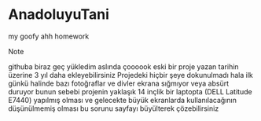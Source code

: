 # AnadoluyuTani
my goofy ahh homework <br>

> [!NOTE]
> githuba biraz geç yükledim aslında çoooook eski bir proje yazan tarihin üzerine 3 yıl daha ekleyebilirsiniz Projedeki hiçbir şeye dokunulmadı hala ilk günkü halinde bazı fotoğraflar ve divler ekrana sığmıyor veya absürt duruyor bunun sebebi projenin yaklaşık 14 inçlik bir laptopta (DELL Latitude E7440) yapılmış olması ve gelecekte büyük ekranlarda kullanılacağının düşünülmemiş olması  bu sorunu sayfayı büyülterek çözebilirsiniz

